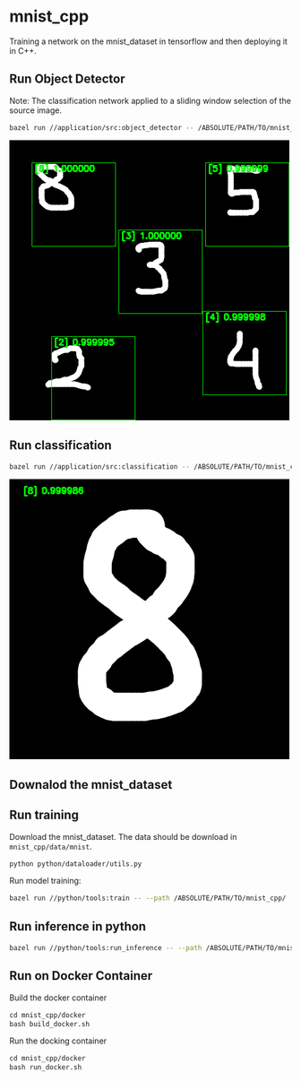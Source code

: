 # mnist_cpp
Training a network on the mnist_dataset in tensorflow and then deploying it in C++.

## Run Object Detector 
Note: The classification network applied to a sliding window selection of the source image.
```bash
bazel run //application/src:object_detector -- /ABSOLUTE/PATH/TO/mnist_cpp/assets/ckpts /ABSOLUTE/PATH/TO/mnist_cpp/assets/imgs/multi.png
```
![image description](assets/teaser/output_object_detection.png)

## Run classification
```bash
bazel run //application/src:classification -- /ABSOLUTE/PATH/TO/mnist_cpp/assets/ckpts /ABSOLUTE/PATH/TO/mnist_cpp/assets/imgs/single.png
```
![image description](assets/teaser/output_classification.png)

## Downalod the mnist_dataset


## Run training
Download the mnist_dataset. The data should be download in `mnist_cpp/data/mnist`.
```bash
python python/dataloader/utils.py
```

Run model training:
```bash
bazel run //python/tools:train -- --path /ABSOLUTE/PATH/TO/mnist_cpp/
```

## Run inference in python
```bash
bazel run //python/tools:run_inference -- --path /ABSOLUTE/PATH/TO/mnist_cpp/
```

## Run on Docker Container 
Build the docker container 
```
cd mnist_cpp/docker
bash build_docker.sh
```
Run the docking container 
```
cd mnist_cpp/docker
bash run_docker.sh
```